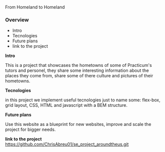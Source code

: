 From Homeland to Homeland
### Overview  
* Intro 
* Tecnologies  
* Future plans
* link to the project
  
**Intro**    
  
This is a project that showcases the hometowns of some of Practicum's tutors and personel, they share some interesting information about the places they come from, share some of there culture and  pictures of their hometowns.
  
**Tecnologies**  
  
in this project we implement useful tecnologies just to name some: flex-box, grid layout, CSS, HTML and javascript with a BEM structure.       
  
**Future plans**  
  
  Use this website as a blueprint for new websites, improve and scale the project for bigger needs. 

**link to the project** 
  https://github.com/ChrisAbreu01/se_project_aroundtheus.git
